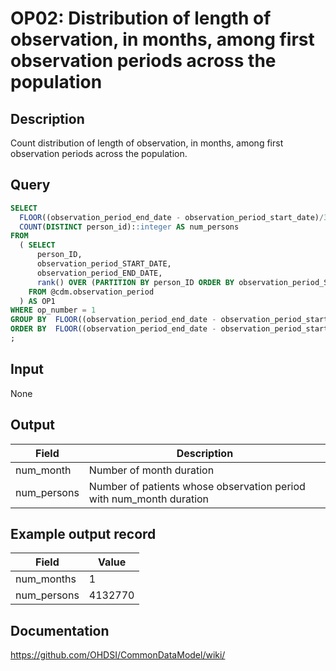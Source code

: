 <!---
Group:observation period
Name:OP02 Distribution of length of observation, in months, among first observation periods across the population
Author:Patrick Ryan
CDM Version: 5.3
-->

# OP02: Distribution of length of observation, in months, among first observation periods across the population

## Description
Count distribution of length of observation, in months, among first observation periods across the population.

## Query
```sql
SELECT
  FLOOR((observation_period_end_date - observation_period_start_date)/30) AS num_months,
  COUNT(DISTINCT person_id)::integer AS num_persons
FROM
  ( SELECT
      person_ID,
      observation_period_START_DATE,
      observation_period_END_DATE,
      rank() OVER (PARTITION BY person_ID ORDER BY observation_period_START_DATE ASC) AS OP_NUMBER
    FROM @cdm.observation_period
  ) AS OP1
WHERE op_number = 1
GROUP BY  FLOOR((observation_period_end_date - observation_period_start_date)/30) 
ORDER BY  FLOOR((observation_period_end_date - observation_period_start_date)/30) ASC
;
```

## Input

None

## Output

|  Field |  Description |
| --- | --- |
| num_month | Number of month duration |
| num_persons | Number of patients whose observation period with num_month duration |

## Example output record

|  Field |  Value |
| --- | --- |
| num_months |  1 |
| num_persons | 4132770 |

## Documentation
https://github.com/OHDSI/CommonDataModel/wiki/
